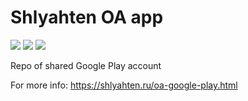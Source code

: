 # Shlyahten OA app

<img src=https://build.phonegap.com/apps/1800997/badge/2028010607/version.svg />
<img src=https://build.phonegap.com/apps/1800997/badge/2028010607.svg />
<img src=https://build.phonegap.com/apps/1800997/badge/2028010607/android.svg />


Repo of shared Google Play account

For more info: https://shlyahten.ru/oa-google-play.html
